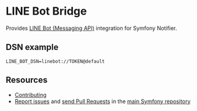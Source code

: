LINE Bot Bridge
=============

Provides [LINE Bot (Messaging API)](https://developers.line.biz/en/docs/messaging-api/sending-messages/) integration for Symfony Notifier.

DSN example
-----------

```
LINE_BOT_DSN=linebot://TOKEN@default
```

Resources
---------

 * [Contributing](https://symfony.com/doc/current/contributing/index.html)
 * [Report issues](https://github.com/symfony/symfony/issues) and
   [send Pull Requests](https://github.com/symfony/symfony/pulls)
   in the [main Symfony repository](https://github.com/symfony/symfony)
